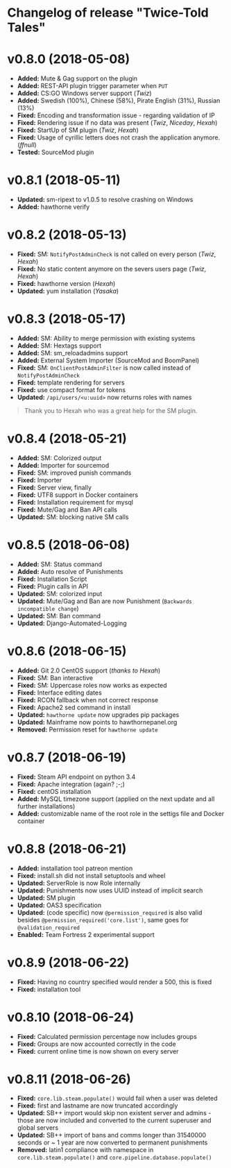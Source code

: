 # Changelog of release "Twice-Told Tales"
# v0.8.0 (2018-05-08)
* **Added:** Mute & Gag support on the plugin
* **Added:** REST-API plugin trigger parameter when `PUT`
* **Added:** CS:GO Windows server support (_Twiz_)
* **Added:** Swedish (100%), Chinese (58%), Pirate English (31%), Russian (13%)
* **Fixed:** Encoding and transformation issue - regarding validation of IP
* **Fixed:** Rendering issue if no data was present (_Twiz_, _Niceday_, _Hexah_)
* **Fixed:** StartUp of SM plugin (_Twiz_, _Hexah_)
* **Fixed:** Usage of cyrillic letters does not crash the application anymore. (_ffnull_)
* **Tested:** SourceMod plugin

# v0.8.1 (2018-05-11)
* **Updated:** sm-ripext to v1.0.5 to resolve crashing on Windows
* **Added:** hawthorne verify

# v0.8.2 (2018-05-13)
* **Fixed:** SM: `NotifyPostAdminCheck` is not called on every person (_Twiz_, _Hexah_)
* **Fixed:** No static content anymore on the severs users page (_Twiz_, _Hexah_)
* **Fixed:** hawthorne version (_Hexah_)
* **Updated:** yum installation (_Yasaka_)

# v0.8.3 (2018-05-17)
* **Added:** SM: Ability to merge permission with existing systems
* **Added:** SM: Hextags support
* **Added:** SM: sm_reloadadmins support
* **Added:** External System Importer (SourceMod and BoomPanel)
* **Fixed:** SM: `OnClientPostAdminFilter` is now called instead of `NotifyPostAdminCheck`
* **Fixed:** template rendering for servers
* **Fixed:** use compact format for tokens
* **Updated:** `/api/users/<u:uuid>` now returns roles with names

> Thank you to Hexah who was a great help for the SM plugin.


# v0.8.4 (2018-05-21)
* **Added:** SM: Colorized output
* **Added:** Importer for sourcemod
* **Fixed:** SM: improved punish commands
* **Fixed:** Importer
* **Fixed:** Server view, finally
* **Fixed:** UTF8 support in Docker containers
* **Fixed:** Installation requirement for mysql
* **Fixed:** Mute/Gag and Ban API calls
* **Updated:** SM: blocking native SM calls


# v0.8.5 (2018-06-08)
* **Added:** SM: Status command
* **Added:** Auto resolve of Punishments
* **Fixed:** Installation Script
* **Fixed:** Plugin calls in API
* **Updated:** SM: colorized input
* **Updated:** Mute/Gag and Ban are now Punishment (`Backwards incompatible change`)
* **Updated:** SM: Ban command
* **Updated:** Django-Automated-Logging


# v0.8.6 (2018-06-15)
* **Added:** Git 2.0 CentOS support (_thanks to Hexah_)
* **Fixed:** SM: Ban interactive
* **Fixed:** SM: Uppercase roles now works as expected
* **Fixed:** Interface editing dates
* **Fixed:** RCON fallback when not correct response
* **Fixed:** Apache2 sed command in install
* **Updated:** `hawthorne update` now upgrades pip packages
* **Updated:** Mainframe now points to hawthornepanel.org
* **Removed:** Permission reset for `hawthorne update`


# v0.8.7 (2018-06-19)
* **Fixed:** Steam API endpoint on python 3.4
* **Fixed:** Apache integration (again? ;-;)
* **Fixed:** centOS installation
* **Added:** MySQL timezone support (applied on the next update and all further installations)
* **Added:** customizable name of the root role in the settigs file and Docker container


# v0.8.8 (2018-06-21)
* **Added:** installation tool patreon mention
* **Fixed:** install.sh did not install setuptools and wheel
* **Updated:** ServerRole is now Role internally
* **Updated:** Punishments now uses UUID instead of implicit search
* **Updated:** SM plugin
* **Updated:** OAS3 specification
* **Updated:** (code specific) now `@permission_required` is also valid besides `@permission_required('core.list')`, same goes for `@validation_required`
* **Enabled:** Team Fortress 2 experimental support


# v0.8.9 (2018-06-22)
* **Fixed:** Having no country specified would render a 500, this is fixed
* **Fixed:** installation tool


# v0.8.10 (2018-06-24)
* **Fixed:** Calculated permission percentage now includes groups
* **Fixed:** Groups are now accounted correctly in the code
* **Fixed:** current online time is now shown on every server


# v0.8.11 (2018-06-26)
* **Fixed:** `core.lib.steam.populate()` would fail when a user was deleted
* **Fixed:** first and lastname are now truncated accordingly
* **Updated:** SB++ import would skip non existent server and admins - those are now included and converted to the current superuser and global servers
* **Updated:** SB++ import of bans and comms longer than 31540000 seconds or ~ 1 year are now converted to permanent punishments
* **Removed:** latin1 compliance with namespace in `core.lib.steam.populate()` and `core.pipeline.database.populate()`
